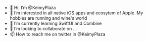 - 👋 Hi, I’m @KeimyPlaza
- 👀 I’m interested in all native iOS apps and ecosytem of Apple. My hobbies are running and wine's world
- 🌱 I’m currently learning SwiftUI and Combine
- 💞️ I’m looking to collaborate on ...
- 📫 How to reach me on twitter in @KeimyPlaza 

<!---
KeimyPlaza/KeimyPlaza is a ✨ special ✨ repository because its `README.md` (this file) appears on your GitHub profile.
You can click the Preview link to take a look at your changes.
--->
